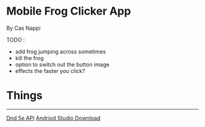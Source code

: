 # Mobile Frog Clicker App
By Cas Nappi

TODO : 
- add frog jumping across sometimes
- kill the frog
- option to switch out the button image
- effects the faster you click?

# Things
---
[Dnd 5e API](https://www.dnd5eapi.co/)
[Andriod Studio Download](https://developer.android.com/studio)
